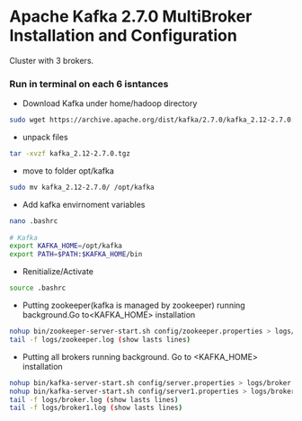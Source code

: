 
# Apache Kafka 2.7.0 MultiBroker Installation and Configuration
Cluster with 3 brokers.

### Run in terminal on each 6 isntances 

* Download Kafka under home/hadoop directory
```bash
sudo wget https://archive.apache.org/dist/kafka/2.7.0/kafka_2.12-2.7.0.tgz
```

* unpack files
```bash
tar -xvzf kafka_2.12-2.7.0.tgz
```

* move to folder opt/kafka 
```bash
sudo mv kafka_2.12-2.7.0/ /opt/kafka 
```

* Add kafka envirnoment variables 
```bash  
nano .bashrc
 
# Kafka 
export KAFKA_HOME=/opt/kafka
export PATH=$PATH:$KAFKA_HOME/bin
```     

* Renitialize/Activate
```bash   
source .bashrc
``` 



* Putting  zookeeper(kafka is managed by zookeeper) running background.Go to<KAFKA_HOME> installation 
```bash 
nohup bin/zookeeper-server-start.sh config/zookeeper.properties > logs/zookeeper.log &
tail -f logs/zookeeper.log (show lasts lines)
``` 

* Putting all brokers running background. Go to <KAFKA_HOME> installation
```bash 
nohup bin/kafka-server-start.sh config/server.properties > logs/broker.log &
nohup bin/kafka-server-start.sh config/server1.properties > logs/broker1.log &
tail -f logs/broker.log (show lasts lines)
tail -f logs/broker1.log (show lasts lines)
``` 
